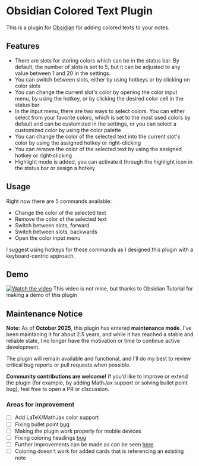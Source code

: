 # Obsidian Colored Text Plugin

This is a plugin for [Obsidian](https://obsidian.md/) for adding colored texts to your notes.

## Features

- There are slots for storing colors which can be in the status bar. By default, the number of slots is set to 5, but it can be adjusted to any value between 1 and 20 in the settings.
- You can switch between slots, either by using hotkeys or by clicking on color slots
- You can change the current slot's color by opening the color input menu, by using the hotkey, or by clicking the desired color cell in the status bar
- In the input menu, there are two ways to select colors. You can either select from your favorite colors, which is set to the most used colors by default and can be customized in the settings, or you can select a customized color by using the color palette
- You can change the color of the selected text into the current slot's color by using the assigned hotkey or right-clicking
- You can remove the color of the selected text by using the assigned hotkey or right-clicking
- Highlight mode is added, you can activate it through the highlight icon in the status bar or assign a hotkey

## Usage

Right now there are 5 commands available:
- Change the color of the selected text
- Remove the color of the selected text
- Switch between slots, forward
- Switch between slots, backwards
- Open the color input menu

I suggest using hotkeys for these commands as I designed this plugin with a keyboard-centric approach.

## Demo

[![Watch the video](https://img.youtube.com/vi/BhB0Ax7HFM0/maxresdefault.jpg)](https://www.youtube.com/watch?v=BhB0Ax7HFM0&t=115s)
This video is not mine, but thanks to Obsidian Tutorial for making a demo of this plugin

## Maintenance Notice
**Note:** As of **October 2025**, this plugin has entered **maintenance mode**.
I've been maintaning it for about 2.5 years, and while it has reached a stable and reliable state, I no longer have the motivation or time to continue active development.

The plugin will remain available and functional, and I’ll do my best to review critical bug reports or pull requests when possible.

**Community contributions are welcome!**
If you’d like to improve or extend the plugin (for example, by adding MathJax support or solving bullet point bug), feel free to open a PR or discussion.

### Areas for improvement
- [ ] Add LaTeX/MathJax color support
- [ ] Fixing bullet point [bug](https://github.com/erincayaz/obsidian-colored-text/issues/45)
- [ ] Making the plugin work properly for mobile devices
- [ ] Fixing coloring headings [bug](https://github.com/erincayaz/obsidian-colored-text/issues/35)
- [ ] Further improvements can be made as can be seen [here](https://github.com/erincayaz/obsidian-colored-text/issues/43)
- [ ] Coloring doesn't work for added cards that is referencing an existing note
